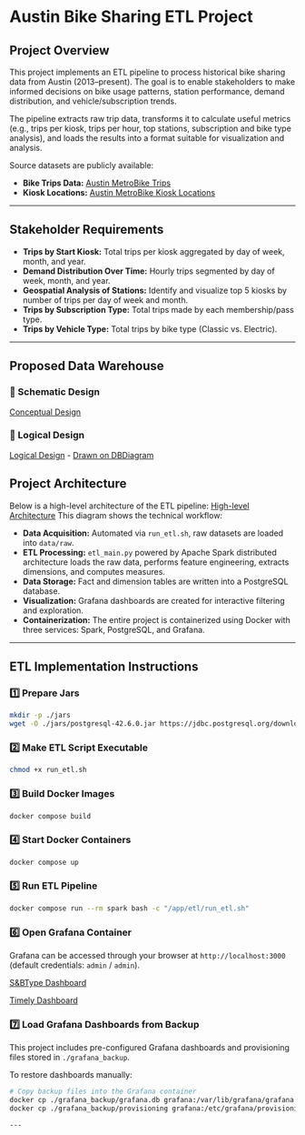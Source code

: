 # Austin Bike Sharing ETL Project

## Project Overview

This project implements an ETL pipeline to process historical bike sharing data from Austin (2013–present). The goal is to enable stakeholders to make informed decisions on bike usage patterns, station performance, demand distribution, and vehicle/subscription trends.

The pipeline extracts raw trip data, transforms it to calculate useful metrics (e.g., trips per kiosk, trips per hour, top stations, subscription and bike type analysis), and loads the results into a format suitable for visualization and analysis.

Source datasets are publicly available:

- **Bike Trips Data:** [Austin MetroBike Trips](https://data.austintexas.gov/api/views/tyfh-5r8s/rows.csv?fourfour=tyfh-5r8s&cacheBust=1744129742&date=20250926&accessType=DOWNLOAD)
- **Kiosk Locations:** [Austin MetroBike Kiosk Locations](https://data.austintexas.gov/api/views/qd73-bsdg/rows.csv?fourfour=qd73-bsdg&cacheBust=1745520602&date=20250926&accessType=DOWNLOAD)

---

## Stakeholder Requirements

- **Trips by Start Kiosk:** Total trips per kiosk aggregated by day of week, month, and year.
- **Demand Distribution Over Time:** Hourly trips segmented by day of week, month, and year.
- **Geospatial Analysis of Stations:** Identify and visualize top 5 kiosks by number of trips per day of week and month.
- **Trips by Subscription Type:** Total trips made by each membership/pass type.
- **Trips by Vehicle Type:** Total trips by bike type (Classic vs. Electric).

---

## Proposed Data Warehouse

### 📌 Schematic Design

[Conceptual Design](./images/AustinTripsCoceptualDesign.jpg)

### 📌 Logical Design

[Logical Design](./images/AustinTripsLogicalDesign.jpg)  -  [Drawn on DBDiagram](https://dbdiagram.io/)

## Project Architecture

Below is a high-level architecture of the ETL pipeline:
[High-level Architecture](./images/AustinTripsETLHighLevelArchitecture.png)
This diagram shows the technical workflow:

- **Data Acquisition:** Automated via `run_etl.sh`, raw datasets are loaded into `data/raw`.
- **ETL Processing:** `etl_main.py` powered by Apache Spark distributed architecture loads the raw data, performs feature engineering, extracts dimensions, and computes measures.
- **Data Storage:** Fact and dimension tables are written into a PostgreSQL database.
- **Visualization:** Grafana dashboards are created for interactive filtering and exploration.
- **Containerization:** The entire project is containerized using Docker with three services: Spark, PostgreSQL, and Grafana.

---

## ETL Implementation Instructions

### 1️⃣ Prepare Jars

```bash
mkdir -p ./jars
wget -O ./jars/postgresql-42.6.0.jar https://jdbc.postgresql.org/download/postgresql-42.6.0.jar
```

### 2️⃣ Make ETL Script Executable

```bash
chmod +x run_etl.sh
```

### 3️⃣ Build Docker Images

```bash
docker compose build
```

### 4️⃣ Start Docker Containers

```bash
docker compose up
```

### 5️⃣ Run ETL Pipeline

```bash
docker compose run --rm spark bash -c "/app/etl/run_etl.sh"
```

### 6️⃣ Open Grafana Container

Grafana can be accessed through your browser at `http://localhost:3000` (default credentials: `admin` / `admin`).

[S&BType Dashboard](./images/AustinTripsSubAndTypeDashboard.jpg)

[Timely Dashboard](./images/AustinTripsTimelyDashboard.jpg)

### 7️⃣ Load Grafana Dashboards from Backup

This project includes pre-configured Grafana dashboards and provisioning files stored in `./grafana_backup`.

To restore dashboards manually:

```bash
# Copy backup files into the Grafana container
docker cp ./grafana_backup/grafana.db grafana:/var/lib/grafana/grafana.db
docker cp ./grafana_backup/provisioning grafana:/etc/grafana/provisioning

---
